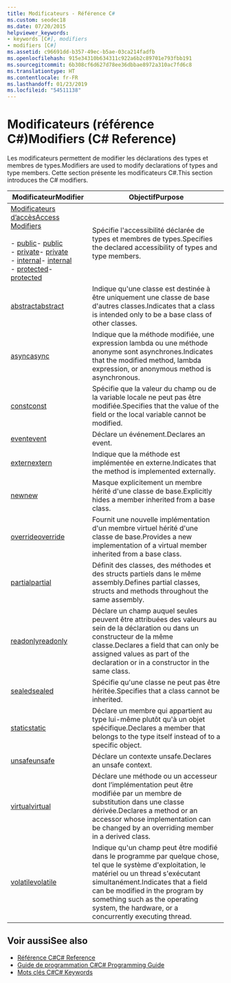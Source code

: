 ```yaml
---
title: Modificateurs - Référence C#
ms.custom: seodec18
ms.date: 07/20/2015
helpviewer_keywords:
- keywords [C#], modifiers
- modifiers [C#]
ms.assetid: c96691dd-b357-49ec-b5ae-03ca214fadfb
ms.openlocfilehash: 915e34310b634311c922a6b2c89701e793fbb191
ms.sourcegitcommit: 6b308cf6d627d78ee36dbbae8972a310ac7fd6c8
ms.translationtype: HT
ms.contentlocale: fr-FR
ms.lasthandoff: 01/23/2019
ms.locfileid: "54511138"
---
```

# <a name="modifiers-c-reference"></a><span data-ttu-id="d54b6-102">Modificateurs (référence C#)</span><span class="sxs-lookup"><span data-stu-id="d54b6-102">Modifiers (C# Reference)</span></span>
<span data-ttu-id="d54b6-103">Les modificateurs permettent de modifier les déclarations des types et membres de types.</span><span class="sxs-lookup"><span data-stu-id="d54b6-103">Modifiers are used to modify declarations of types and type members.</span></span> <span data-ttu-id="d54b6-104">Cette section présente les modificateurs C#.</span><span class="sxs-lookup"><span data-stu-id="d54b6-104">This section introduces the C# modifiers.</span></span>  
  
|<span data-ttu-id="d54b6-105">Modificateur</span><span class="sxs-lookup"><span data-stu-id="d54b6-105">Modifier</span></span>|<span data-ttu-id="d54b6-106">Objectif</span><span class="sxs-lookup"><span data-stu-id="d54b6-106">Purpose</span></span>|  
|--------------|-------------|  
|[<span data-ttu-id="d54b6-107">Modificateurs d’accès</span><span class="sxs-lookup"><span data-stu-id="d54b6-107">Access Modifiers</span></span>](../../../csharp/language-reference/keywords/access-modifiers.md)<br /><br /> <span data-ttu-id="d54b6-108">-   [public](../../../csharp/language-reference/keywords/public.md)</span><span class="sxs-lookup"><span data-stu-id="d54b6-108">-   [public](../../../csharp/language-reference/keywords/public.md)</span></span><br /><span data-ttu-id="d54b6-109">-   [private](../../../csharp/language-reference/keywords/private.md)</span><span class="sxs-lookup"><span data-stu-id="d54b6-109">-   [private](../../../csharp/language-reference/keywords/private.md)</span></span><br /><span data-ttu-id="d54b6-110">-   [internal](../../../csharp/language-reference/keywords/internal.md)</span><span class="sxs-lookup"><span data-stu-id="d54b6-110">-   [internal](../../../csharp/language-reference/keywords/internal.md)</span></span><br /><span data-ttu-id="d54b6-111">-   [protected](../../../csharp/language-reference/keywords/protected.md)</span><span class="sxs-lookup"><span data-stu-id="d54b6-111">-   [protected](../../../csharp/language-reference/keywords/protected.md)</span></span>|<span data-ttu-id="d54b6-112">Spécifie l'accessibilité déclarée de types et membres de types.</span><span class="sxs-lookup"><span data-stu-id="d54b6-112">Specifies the declared accessibility of types and type members.</span></span>|  
|[<span data-ttu-id="d54b6-113">abstract</span><span class="sxs-lookup"><span data-stu-id="d54b6-113">abstract</span></span>](../../../csharp/language-reference/keywords/abstract.md)|<span data-ttu-id="d54b6-114">Indique qu'une classe est destinée à être uniquement une classe de base d'autres classes.</span><span class="sxs-lookup"><span data-stu-id="d54b6-114">Indicates that a class is intended only to be a base class of other classes.</span></span>|  
|[<span data-ttu-id="d54b6-115">async</span><span class="sxs-lookup"><span data-stu-id="d54b6-115">async</span></span>](../../../csharp/language-reference/keywords/async.md)|<span data-ttu-id="d54b6-116">Indique que la méthode modifiée, une expression lambda ou une méthode anonyme sont asynchrones.</span><span class="sxs-lookup"><span data-stu-id="d54b6-116">Indicates that the modified method, lambda expression, or anonymous method is asynchronous.</span></span>|  
|[<span data-ttu-id="d54b6-117">const</span><span class="sxs-lookup"><span data-stu-id="d54b6-117">const</span></span>](../../../csharp/language-reference/keywords/const.md)|<span data-ttu-id="d54b6-118">Spécifie que la valeur du champ ou de la variable locale ne peut pas être modifiée.</span><span class="sxs-lookup"><span data-stu-id="d54b6-118">Specifies that the value of the field or the local variable cannot be modified.</span></span>|  
|[<span data-ttu-id="d54b6-119">event</span><span class="sxs-lookup"><span data-stu-id="d54b6-119">event</span></span>](../../../csharp/language-reference/keywords/event.md)|<span data-ttu-id="d54b6-120">Déclare un événement.</span><span class="sxs-lookup"><span data-stu-id="d54b6-120">Declares an event.</span></span>|  
|[<span data-ttu-id="d54b6-121">extern</span><span class="sxs-lookup"><span data-stu-id="d54b6-121">extern</span></span>](../../../csharp/language-reference/keywords/extern.md)|<span data-ttu-id="d54b6-122">Indique que la méthode est implémentée en externe.</span><span class="sxs-lookup"><span data-stu-id="d54b6-122">Indicates that the method is implemented externally.</span></span>|  
|[<span data-ttu-id="d54b6-123">new</span><span class="sxs-lookup"><span data-stu-id="d54b6-123">new</span></span>](../../../csharp/language-reference/keywords/new.md)|<span data-ttu-id="d54b6-124">Masque explicitement un membre hérité d'une classe de base.</span><span class="sxs-lookup"><span data-stu-id="d54b6-124">Explicitly hides a member inherited from a base class.</span></span>|  
|[<span data-ttu-id="d54b6-125">override</span><span class="sxs-lookup"><span data-stu-id="d54b6-125">override</span></span>](../../../csharp/language-reference/keywords/override.md)|<span data-ttu-id="d54b6-126">Fournit une nouvelle implémentation d'un membre virtuel hérité d'une classe de base.</span><span class="sxs-lookup"><span data-stu-id="d54b6-126">Provides a new implementation of a virtual member inherited from a base class.</span></span>|  
|[<span data-ttu-id="d54b6-127">partial</span><span class="sxs-lookup"><span data-stu-id="d54b6-127">partial</span></span>](../../../csharp/language-reference/keywords/partial-type.md)|<span data-ttu-id="d54b6-128">Définit des classes, des méthodes et des structs partiels dans le même assembly.</span><span class="sxs-lookup"><span data-stu-id="d54b6-128">Defines partial classes, structs and methods throughout the same assembly.</span></span>|  
|[<span data-ttu-id="d54b6-129">readonly</span><span class="sxs-lookup"><span data-stu-id="d54b6-129">readonly</span></span>](../../../csharp/language-reference/keywords/readonly.md)|<span data-ttu-id="d54b6-130">Déclare un champ auquel seules peuvent être attribuées des valeurs au sein de la déclaration ou dans un constructeur de la même classe.</span><span class="sxs-lookup"><span data-stu-id="d54b6-130">Declares a field that can only be assigned values as part of the declaration or in a constructor in the same class.</span></span>|  
|[<span data-ttu-id="d54b6-131">sealed</span><span class="sxs-lookup"><span data-stu-id="d54b6-131">sealed</span></span>](../../../csharp/language-reference/keywords/sealed.md)|<span data-ttu-id="d54b6-132">Spécifie qu'une classe ne peut pas être héritée.</span><span class="sxs-lookup"><span data-stu-id="d54b6-132">Specifies that a class cannot be inherited.</span></span>|  
|[<span data-ttu-id="d54b6-133">static</span><span class="sxs-lookup"><span data-stu-id="d54b6-133">static</span></span>](../../../csharp/language-reference/keywords/static.md)|<span data-ttu-id="d54b6-134">Déclare un membre qui appartient au type lui-même plutôt qu'à un objet spécifique.</span><span class="sxs-lookup"><span data-stu-id="d54b6-134">Declares a member that belongs to the type itself instead of to a specific object.</span></span>|  
|[<span data-ttu-id="d54b6-135">unsafe</span><span class="sxs-lookup"><span data-stu-id="d54b6-135">unsafe</span></span>](../../../csharp/language-reference/keywords/unsafe.md)|<span data-ttu-id="d54b6-136">Déclare un contexte unsafe.</span><span class="sxs-lookup"><span data-stu-id="d54b6-136">Declares an unsafe context.</span></span>|  
|[<span data-ttu-id="d54b6-137">virtual</span><span class="sxs-lookup"><span data-stu-id="d54b6-137">virtual</span></span>](../../../csharp/language-reference/keywords/virtual.md)|<span data-ttu-id="d54b6-138">Déclare une méthode ou un accesseur dont l’implémentation peut être modifiée par un membre de substitution dans une classe dérivée.</span><span class="sxs-lookup"><span data-stu-id="d54b6-138">Declares a method or an accessor whose implementation can be changed by an overriding member in a derived class.</span></span>|  
|[<span data-ttu-id="d54b6-139">volatile</span><span class="sxs-lookup"><span data-stu-id="d54b6-139">volatile</span></span>](../../../csharp/language-reference/keywords/volatile.md)|<span data-ttu-id="d54b6-140">Indique qu'un champ peut être modifié dans le programme par quelque chose, tel que le système d'exploitation, le matériel ou un thread s'exécutant simultanément.</span><span class="sxs-lookup"><span data-stu-id="d54b6-140">Indicates that a field can be modified in the program by something such as the operating system, the hardware, or a concurrently executing thread.</span></span>|  
  
## <a name="see-also"></a><span data-ttu-id="d54b6-141">Voir aussi</span><span class="sxs-lookup"><span data-stu-id="d54b6-141">See also</span></span>

- [<span data-ttu-id="d54b6-142">Référence C#</span><span class="sxs-lookup"><span data-stu-id="d54b6-142">C# Reference</span></span>](../../../csharp/language-reference/index.md)
- [<span data-ttu-id="d54b6-143">Guide de programmation C#</span><span class="sxs-lookup"><span data-stu-id="d54b6-143">C# Programming Guide</span></span>](../../../csharp/programming-guide/index.md)
- [<span data-ttu-id="d54b6-144">Mots clés C#</span><span class="sxs-lookup"><span data-stu-id="d54b6-144">C# Keywords</span></span>](../../../csharp/language-reference/keywords/index.md)
